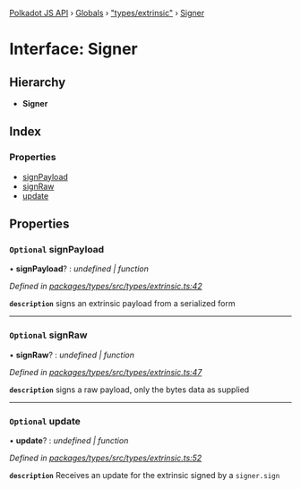 [Polkadot JS API](../README.md) › [Globals](../globals.md) › ["types/extrinsic"](../modules/_types_extrinsic_.md) › [Signer](_types_extrinsic_.signer.md)

# Interface: Signer

## Hierarchy

* **Signer**

## Index

### Properties

* [signPayload](_types_extrinsic_.signer.md#optional-signpayload)
* [signRaw](_types_extrinsic_.signer.md#optional-signraw)
* [update](_types_extrinsic_.signer.md#optional-update)

## Properties

### `Optional` signPayload

• **signPayload**? : *undefined | function*

*Defined in [packages/types/src/types/extrinsic.ts:42](https://github.com/polkadot-js/api/blob/92129746dc/packages/types/src/types/extrinsic.ts#L42)*

**`description`** signs an extrinsic payload from a serialized form

___

### `Optional` signRaw

• **signRaw**? : *undefined | function*

*Defined in [packages/types/src/types/extrinsic.ts:47](https://github.com/polkadot-js/api/blob/92129746dc/packages/types/src/types/extrinsic.ts#L47)*

**`description`** signs a raw payload, only the bytes data as supplied

___

### `Optional` update

• **update**? : *undefined | function*

*Defined in [packages/types/src/types/extrinsic.ts:52](https://github.com/polkadot-js/api/blob/92129746dc/packages/types/src/types/extrinsic.ts#L52)*

**`description`** Receives an update for the extrinsic signed by a `signer.sign`
